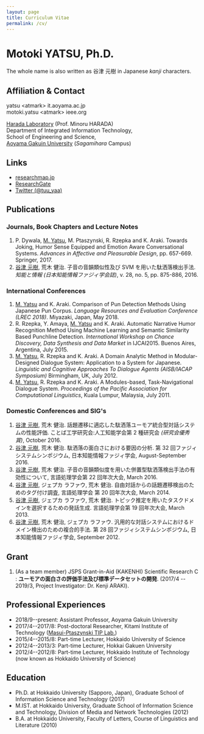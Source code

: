 ```yaml
---
layout: page
title: Curriculum Vitae
permalink: /cv/
---
```


Motoki YATSU, Ph.D.
====
The whole name is also written as 谷津 元樹 in Japanese <i>kanji</i> characters.

## Affiliation & Contact

yatsu <!-- nnospam -->&lt;atmark&gt; it.aoyama.ac.jp<br>
motoki.yatsu &lt;atmark&gt;<!-- nnospam --> ieee.org

[Harada Laboratory](http://www-haradalb.it.aoyama.ac.jp/) (Prof. Minoru HARADA)<br>
Department of Integrated Information Technology,<br>
School of Engineering and Science,<br>
[Aoyama Gakuin University](https://www.aoyama.ac.jp/) (<i>Sagamihara</i> Campus)

## Links

* [researchmap.jp](https://researchmap.jp/m-yatsu/)
* [ResearchGate](https://www.researchgate.net/profile/M._Yatsu)
* [Twitter (@tuu\_yaa)](https://twitter.com/tuu_yaa)

## Publications

### Journals, Book Chapters and Lecture Notes

1. P. Dywala, <u>M. Yatsu</u>, M. Ptaszynski, R. Rzepka and K. Araki. Towards Joking, Humor Sense Equipped and Emotion Aware Conversational Systems. <i>Advances in Affective and Pleasurable Design</i>, pp. 657-669. Springer, 2017.
1. <u>谷津 元樹</u>, 荒木 健治. 子音の音韻類似性及び SVM を用いた駄洒落検出手法. <i>知能と情報 (日本知能情報ファジィ学会誌)</i>, v. 28, no. 5, pp. 875-886, 2016.

### International Conferences

1. <u>M. Yatsu</u> and K. Araki. Comparison of Pun Detection Methods Using Japanese Pun Corpus. <i>Language Resources and Evaluation Conference (LREC 2018)</i>. Miyazaki, Japan, May 2018.
1. R. Rzepka, Y. Amaya, <u>M. Yatsu</u> and K. Araki. Automatic Narrative Humor Recognition Method Using Machine Learning and Semantic Similarity Based Punchline Detection. <i>International Workshop on Chance Discovery, Data Synthesis and Data Market</i> in IJCAI2015. Buenos Aires, Argentina, July 2015.
1. <u>M. Yatsu</u>, R. Rzepka and K. Araki. A Domain Analytic Method in Modular-Designed Dialogue System: Application to a System for Japanese. <i>Linguistic and Cognitive Approaches To Dialogue Agents (AISB/IACAP Symposium)</i> Birmingham, UK, July 2012.
1. <u>M. Yatsu</u>, R. Rzepka and K. Araki. A Modules-based, Task-Navigational Dialogue System. <i>Proceedings of the Pacific Association for Computational Linguistics</i>, Kuala Lumpur, Malaysia, July 2011.

### Domestic Conferences and SIG's

1. <u>谷津 元樹</u>, 荒木 健治. 話題遷移に適応した駄洒落ユーモア統合型対話システムの性能評価. ことば工学研究会:人工知能学会第 2 種研究会 _(研究会優秀賞)_, October 2016.
1. <u>谷津 元樹</u>, 荒木 健治. 駄洒落の面白さにおける要因の分析. 第 32 回ファジィシステムシンポジウム, 日本知能情報ファジィ学会, August-September 2016.
1. <u>谷津 元樹</u>, 荒木 健治. 子音の音韻類似度を用いた併置型駄洒落検出手法の有効性について, 言語処理学会第 22 回年次大会, March 2016.
1. <u>谷津 元樹</u>, ジェプカ ラファウ, 荒木 健治. 自由対話からの話題遷移検出のためのタグ付け調査, 言語処理学会 第 20 回年次大会, March 2014.
1. <u>谷津 元樹</u>, ジェプカ ラファウ, 荒木 健治. トピック推定を用いたタスクドメインを選択するための発話生成. 言語処理学会第 19 回年次大会, March 2013.
1. <u>谷津 元樹</u>, 荒木 健治, ジェプカ ラファウ. 汎用的な対話システムにおけるドメイン検出のための複合的手法. 第 28 回ファジィシステムシンポジウム, 日本知能情報ファジィ学会, September 2012.

## Grant

1. (As a team member) JSPS Grant-in-Aid (KAKENHI) Scientific Research C : **ユーモアの面白さの評価手法及び標準データセットの開発**. (2017/4 -- 2019/3, Project Investigator: Dr. Kenji ARAKI).

## Professional Experiences

* 2018/9--present: Assistant Professor, Aoyama Gakuin University
* 2017/4--2017/8: Post-doctoral Researcher, Kitami Institute of Technology ([Masui-Ptaszynski TIP Lab.](http://orion.cs.kitami-it.ac.jp/tipwiki/tip_home_E))
* 2015/4--2015/8: Part-time Lecturer, Hokkaido University of Science
* 2012/4--2013/3: Part-time Lecturer, Hokkai Gakuen University
* 2012/4--2012/8: Part-time Lecturer, Hokkaido Institute of Technology (now known as Hokkaido University of Science)

## Education

* Ph.D. at Hokkaido University (Sapporo, Japan), Graduate School of Information Science and Technology (2017)
* M.IST. at Hokkaido University, Graduate School of Information Science and Technology, Division of Media and Network Technologies (2012)
* B.A. at Hokkaido University, Faculty of Letters, Course of Linguistics and Literature (2010)

